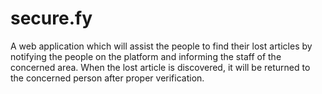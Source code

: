 # secure.fy
A web application which will assist the people to find their lost articles by notifying the people on the platform and informing the staff of the concerned area. When the lost article is discovered, it will be returned to the concerned person after proper verification.
